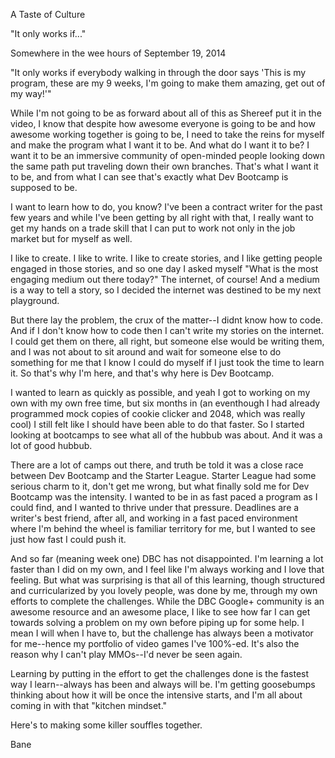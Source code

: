 A Taste of Culture

"It only works if..."

Somewhere in the wee hours of September 19, 2014

"It only works if everybody walking in through the door says 'This is my program, these are my 9 weeks, I'm going to make them amazing, get out of my way!'"

While I'm not going to be as forward about all of this as Shereef put it in the video, I know that despite how awesome everyone is going to be and how awesome working together is going to be, I need to take the reins for myself and make the program what I want it to be. And what do I want it to be? I want it to be an immersive community of open-minded people looking down the same path put traveling down their own branches. That's what I want it to be, and from what I can see that's exactly what Dev Bootcamp is supposed to be.

I want to learn how to do, you know? I've been a contract writer for the past few years and while I've been getting by all right with that, I really want to get my hands on a trade skill that I can put to work not only in the job market but for myself as well.

I like to create. I like to write. I like to create stories, and I like getting people engaged in those stories, and so one day I asked myself "What is the most engaging medium out there today?" The internet, of course! And a medium is a way to tell a story, so I decided the internet was destined to be my next playground.

But there lay the problem, the crux of the matter--I didnt know how to code. And if I don't know how to code then I can't write my stories on the internet. I could get them on there, all right, but someone else would be writing them, and I was not about to sit around and wait for someone else to do something for me that I know I could do myself if I just took the time to learn it. So that's why I'm here, and that's why here is Dev Bootcamp.

I wanted to learn as quickly as possible, and yeah I got to working on my own with my own free time, but six months in (an eventhough I had already programmed mock copies of cookie clicker and 2048, which was really cool) I still felt like I should have been able to do that faster. So I started looking at bootcamps to see what all of the hubbub was about. And it was a lot of good hubbub.

There are a lot of camps out there, and truth be told it was a close race between Dev Bootcamp and the Starter League. Starter League had some serious charm to it, don't get me wrong, but what finally sold me for Dev Bootcamp was the intensity. I wanted to be in as fast paced a program as I could find, and I wanted to thrive under that pressure. Deadlines are a writer's best friend, after all, and working in a fast paced environment where I'm behind the wheel is familiar territory for me, but I wanted to see just how fast I could push it.

And so far (meaning week one) DBC has not disappointed. I'm learning a lot faster than I did on my own, and I feel like I'm always working and I love that feeling. But what was surprising is that all of this learning, though structured and curricularized by you lovely people, was done by me, through my own efforts to complete the challenges. While the DBC Google+ community is an awesome resource and an awesome place, I like to see how far I can get towards solving a problem on my own before piping up for some help. I mean I will when I have to, but the challenge has always been a motivator for me--hence my portfolio of video games I've 100%-ed. It's also the reason why I can't play MMOs--I'd never be seen again.

Learning by putting in the effort to get the challenges done is the fastest way I learn--always has been and always will be. I'm getting goosebumps thinking about how it will be once the intensive starts, and I'm all about coming in with that "kitchen mindset."

Here's to making some killer souffles together.

Bane